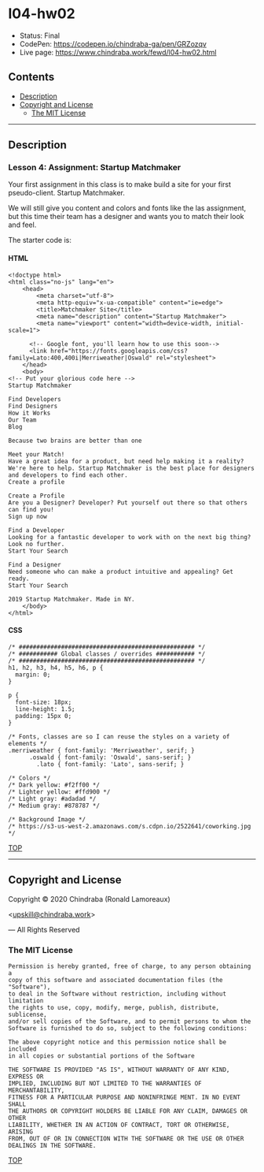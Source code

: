# l04-hw02

-  Status: Final
-  CodePen: <https://codepen.io/chindraba-ga/pen/GRZozqv>
-  Live page: <https://www.chindraba.work/fewd/l04-hw02.html>

## Contents

-  [Description](#description)
-  [Copyright and License](#copyright-and-license)
   -  [The MIT License](#the-mit-license)

---
## Description

### Lesson 4: Assignment: Startup Matchmaker

Your first assignment in this class is to make build a site for your first
pseudo-client. Startup Matchmaker.

We will still give you content and colors and fonts like the las assignment, but
this time their team has a designer and wants you to match their look and feel.

The starter code is:

#### HTML

    <!doctype html>
    <html class="no-js" lang="en">
        <head>
            <meta charset="utf-8">
            <meta http-equiv="x-ua-compatible" content="ie=edge">
            <title>Matchmaker Site</title>
            <meta name="description" content="Startup Matchmaker">
            <meta name="viewport" content="width=device-width, initial-scale=1">
          
          <!-- Google font, you'll learn how to use this soon-->
          <link href="https://fonts.googleapis.com/css?family=Lato:400,400i|Merriweather|Oswald" rel="stylesheet">
        </head>
        <body>
    <!-- Put your glorious code here -->
    Startup Matchmaker

    Find Developers
    Find Designers
    How it Works
    Our Team
    Blog
          
    Because two brains are better than one
          
    Meet your Match!
    Have a great idea for a product, but need help making it a reality? We're here to help. Startup Matchmaker is the best place for designers and developers to find each other.
    Create a profile
        
    Create a Profile
    Are you a Designer? Developer? Put yourself out there so that others can find you!
    Sign up now
          
    Find a Developer
    Looking for a fantastic developer to work with on the next big thing? Look no further.
    Start Your Search
          
    Find a Designer
    Need someone who can make a product intuitive and appealing? Get ready.
    Start Your Search      

    2019 Startup Matchmaker. Made in NY.
        </body>
    </html>

#### CSS

    /* ################################################## */
    /* ########### Global classes / overrides ########### */
    /* ################################################## */
    h1, h2, h3, h4, h5, h6, p {
      margin: 0;
    }

    p {
      font-size: 18px;
      line-height: 1.5;
      padding: 15px 0;
    }

    /* Fonts, classes are so I can reuse the styles on a variety of elements */
    .merriweather { font-family: 'Merriweather', serif; }
          .oswald { font-family: 'Oswald', sans-serif; }
            .lato { font-family: 'Lato', sans-serif; }

    /* Colors */
    /* Dark yellow: #f2ff00 */
    /* Lighter yellow: #ffd900 */
    /* Light gray: #adadad */
    /* Medium gray: #878787 */

    /* Background Image */
    /* https://s3-us-west-2.amazonaws.com/s.cdpn.io/2522641/coworking.jpg */

[TOP](#contents)

---
## Copyright and License

Copyright © 2020  Chindraba (Ronald Lamoreaux)

<[upskill@chindraba.work](mailto:upskill@chindraba.work?subject='l04-hw02')>

— All Rights Reserved

### The MIT License
    
    Permission is hereby granted, free of charge, to any person obtaining a
    copy of this software and associated documentation files (the "Software"),
    to deal in the Software without restriction, including without limitation
    the rights to use, copy, modify, merge, publish, distribute, sublicense,
    and/or sell copies of the Software, and to permit persons to whom the
    Software is furnished to do so, subject to the following conditions:

    The above copyright notice and this permission notice shall be included
    in all copies or substantial portions of the Software

    THE SOFTWARE IS PROVIDED "AS IS", WITHOUT WARRANTY OF ANY KIND, EXPRESS OR
    IMPLIED, INCLUDING BUT NOT LIMITED TO THE WARRANTIES OF MERCHANTABILITY,
    FITNESS FOR A PARTICULAR PURPOSE AND NONINFRINGE MENT. IN NO EVENT SHALL
    THE AUTHORS OR COPYRIGHT HOLDERS BE LIABLE FOR ANY CLAIM, DAMAGES OR OTHER
    LIABILITY, WHETHER IN AN ACTION OF CONTRACT, TORT OR OTHERWISE, ARISING
    FROM, OUT OF OR IN CONNECTION WITH THE SOFTWARE OR THE USE OR OTHER
    DEALINGS IN THE SOFTWARE.

[TOP](#contents)
